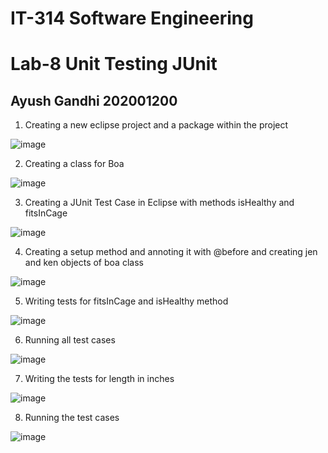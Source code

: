 # IT-314 Software Engineering
# Lab-8 Unit Testing JUnit
## Ayush Gandhi 202001200

1. Creating a new eclipse project and a package within the project

![image](https://user-images.githubusercontent.com/123644401/233320334-7ecd591b-098b-4867-9d93-a00a627b7642.png)

2. Creating a class for Boa

  ![image](https://user-images.githubusercontent.com/123644401/233321433-6aa86081-39a7-4a58-94fc-8820d4226414.png)


3. Creating a JUnit Test Case in Eclipse with methods isHealthy and fitsInCage

  ![image](https://user-images.githubusercontent.com/123644401/233321629-9ab526c8-1a76-47b7-9863-591a4ae373a9.png)


4. Creating a setup method and annoting it with @before and creating jen and ken objects of boa class

  ![image](https://user-images.githubusercontent.com/123644401/233321865-c3dd559a-6cd0-48d2-afca-a88490932064.png)


5. Writing tests for fitsInCage and isHealthy method

  ![image](https://user-images.githubusercontent.com/123644401/233322087-7e2f76ae-e844-41c8-86d3-2942c63079ca.png)


6. Running all test cases

  ![image](https://user-images.githubusercontent.com/123644401/233322269-68c69aa8-144f-467a-8df3-6141e38bebeb.png)

7. Writing the tests for length in inches

  ![image](https://user-images.githubusercontent.com/123644401/233322495-b75330ce-e4c4-4712-b46b-fe0fbb909923.png)


8. Running the test cases

  ![image](https://user-images.githubusercontent.com/123644401/233322628-00fc3cf1-4cb8-4a11-b235-29ac624f153f.png)

